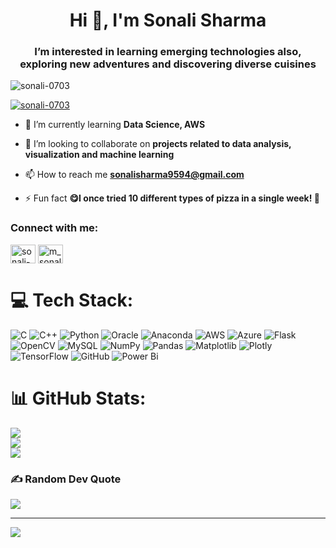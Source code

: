 <h1 align="center">Hi 👋, I'm Sonali Sharma</h1>
<h3 align="center">I’m interested in learning emerging technologies also, exploring new adventures and discovering diverse cuisines</h3>

<p align="left"> <img src="https://komarev.com/ghpvc/?username=sonali-0703&label=Profile%20views&color=0e75b6&style=flat" alt="sonali-0703" /> </p>

<p align="left"> <a href="https://github.com/ryo-ma/github-profile-trophy"><img src="https://github-profile-trophy.vercel.app/?username=sonali-0703" alt="sonali-0703" /></a> </p>

- 🌱 I’m currently learning **Data Science, AWS**

- 👯 I’m looking to collaborate on **projects related to data analysis, visualization and machine learning**

- 📫 How to reach me **sonalisharma9594@gmail.com**

- ⚡ Fun fact **😋I once tried 10 different types of pizza in a single week! 🍕**

<h3 align="left">Connect with me:</h3>
<p align="left">
<a href="https://linkedin.com/in/sonali-sharma07" target="blank"><img align="center" src="https://raw.githubusercontent.com/rahuldkjain/github-profile-readme-generator/master/src/images/icons/Social/linked-in-alt.svg" alt="sonali-sharma07" height="30" width="40" /></a>
<a href="https://instagram.com/m_sonalisharma" target="blank"><img align="center" src="https://raw.githubusercontent.com/rahuldkjain/github-profile-readme-generator/master/src/images/icons/Social/instagram.svg" alt="m_sonalisharma" height="30" width="40" /></a>
</p>

# 💻 Tech Stack:
![C](https://img.shields.io/badge/c-%2300599C.svg?style=for-the-badge&logo=c&logoColor=white) ![C++](https://img.shields.io/badge/c++-%2300599C.svg?style=for-the-badge&logo=c%2B%2B&logoColor=white) ![Python](https://img.shields.io/badge/python-3670A0?style=for-the-badge&logo=python&logoColor=ffdd54) ![Oracle](https://img.shields.io/badge/Oracle-F80000?style=for-the-badge&logo=oracle&logoColor=white) ![Anaconda](https://img.shields.io/badge/Anaconda-%2344A833.svg?style=for-the-badge&logo=anaconda&logoColor=white) ![AWS](https://img.shields.io/badge/AWS-%23FF9900.svg?style=for-the-badge&logo=amazon-aws&logoColor=white) ![Azure](https://img.shields.io/badge/azure-%230072C6.svg?style=for-the-badge&logo=microsoftazure&logoColor=white) ![Flask](https://img.shields.io/badge/flask-%23000.svg?style=for-the-badge&logo=flask&logoColor=white) ![OpenCV](https://img.shields.io/badge/opencv-%23white.svg?style=for-the-badge&logo=opencv&logoColor=white) ![MySQL](https://img.shields.io/badge/mysql-4479A1.svg?style=for-the-badge&logo=mysql&logoColor=white) ![NumPy](https://img.shields.io/badge/numpy-%23013243.svg?style=for-the-badge&logo=numpy&logoColor=white) ![Pandas](https://img.shields.io/badge/pandas-%23150458.svg?style=for-the-badge&logo=pandas&logoColor=white) ![Matplotlib](https://img.shields.io/badge/Matplotlib-%23ffffff.svg?style=for-the-badge&logo=Matplotlib&logoColor=black) ![Plotly](https://img.shields.io/badge/Plotly-%233F4F75.svg?style=for-the-badge&logo=plotly&logoColor=white) ![TensorFlow](https://img.shields.io/badge/TensorFlow-%23FF6F00.svg?style=for-the-badge&logo=TensorFlow&logoColor=white) ![GitHub](https://img.shields.io/badge/github-%23121011.svg?style=for-the-badge&logo=github&logoColor=white) ![Power Bi](https://img.shields.io/badge/power_bi-F2C811?style=for-the-badge&logo=powerbi&logoColor=black)
# 📊 GitHub Stats:
![](https://github-readme-stats.vercel.app/api?username=Sonali-0703&theme=dark&hide_border=false&include_all_commits=false&count_private=false)<br/>
![](https://github-readme-streak-stats.herokuapp.com/?user=Sonali-0703&theme=dark&hide_border=false)<br/>
![](https://github-readme-stats.vercel.app/api/top-langs/?username=Sonali-0703&theme=dark&hide_border=false&include_all_commits=false&count_private=false&layout=compact)

### ✍️ Random Dev Quote
![](https://quotes-github-readme.vercel.app/api?type=horizontal&theme=radical)

---
[![](https://visitcount.itsvg.in/api?id=Sonali-0703&icon=0&color=0)](https://visitcount.itsvg.in)

<!-- Proudly created with GPRM ( https://gprm.itsvg.in ) -->
